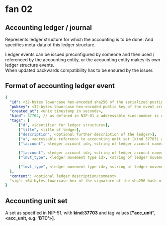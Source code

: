 # fan 02

## Accounting ledger / journal

Represents ledger structure for which the accounting is to be done. And specifies meta-data of this ledger structure.  

Ledger events can be issued preconfigured by someone and then used / referenced by the accounting entity, or the accounting entity makes its own ledger structure events.  
When updated backwards compatibility has to be ensured by the issuer.

## Format of accounting ledger event

~~~yaml
{
  "id": <32-bytes lowercase hex-encoded sha256 of the serialized posting data>,
  "pubkey": <32-bytes lowercase hex-encoded public key of the event creator>,
  "created_at": <unix timestamp in seconds>,
  "kind": 37702, // as defined in NIP-01 a addressable kind-number is used for this event-type
  "tags": [
      ["d", <identifier for ledger structure>],
      ["title", <title of ledger],
      ["description", <optional further description of the ledger>],
      ["a", <adressable reference to accounting unit set (kind 37703) as specified below>, "acc_unit_set"],
      ["laccount", <ledger account id>, <string of ledger account name>, <optional further description of ledger account>],
      ...
      ["laccount", <ledger account id>, <string of ledger account name>, <optional further description of ledger account>],
      ["lmvt_type", <ledger movement type id>, <string of ledger movement type id>, <optional further description of ledger movement type>],
      ...
      ["lmvt_type", <ledger movement type id>, <string of ledger movement type id>, <optional further description of ledger movement type>]
  ],
  "content": <optional ledger description/comment>
  "sig": <64-bytes lowercase hex of the signature of the sha256 hash of the serialized event data, which is the same as the "id" field>
}
~~~

## Accounting unit set

A set as specified in NIP-51, with **kind:37703** and tag values **\["acc_unit", \<acc_unit, e.g. 'BTC'\>\]**.
